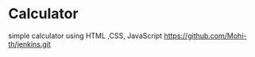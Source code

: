 # Calculator
simple calculator using HTML ,CSS, JavaScript
https://github.com/Mohi-th/jenkins.git


